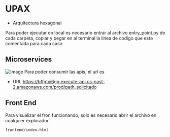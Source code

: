 # UPAX

- Arquitectura hexagonal

Para poder ejecutar en local es necesario entrar al archivo entry_point.py de cada carpeta, copiar y pegar en al terminal la linea de codigo que esta comentada para cada caso

## Microservices
![image](https://user-images.githubusercontent.com/103546495/178396201-062c9fc5-cac5-4cdb-ada4-76833de7dd6b.png)
Para poder consumir las apis, el url es 

- URL
      https://bffgtxi6gg.execute-api.us-east-2.amazonaws.com/prod/path_solicitado

## Front End
Para visualizar el fron funcionando, solo es necesario abrir el archivo en cualquier explorador.
``` bash
frontend/index.html
```
